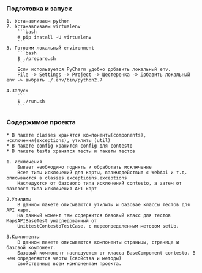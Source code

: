 ### Подготовка и запуск

    1. Устанавливаем python
    2. Устанавливаем virtualenv
        ```bash
        # pip install -U virtualenv
        ```
    3. Готовим локальный environment
        ```bash
        $ ./prepare.sh
        ```
        Если используется PyCharm удобно добавить локальный env.
        File -> Settings -> Project -> Шестеренка -> Добавить локальный env -> выбрать ./.env/bin/python2.7

    4.Запуск
        ```
        $ ./run.sh
        ```
### Содержимое проекта

    * В пакете classes хранятся компоненты(сomponents), исключения(exceptions), утилиты (util)
    * В пакете config хранится config для contesto
    * В пакете tests хранятся тесты и пакеты тестов

    1. Исключения
        Бывает необходимо поднять и обработать исключение
        Всее типы исключений для карты, взаимодействия с WebApi и т.д. описываются в classes.exceptioins.exceptions
        Наследуются от базового типа исключений contesto, а затем от базового типа исключения API карт

    2.Утилиты
        В данном пакете описываются утилиты и базовае классы тестов для API карт.
        На данный момент там содержится базовый класс для тестов MapsAPIBaseTest унаследованный от
        UnittestContestoTestCase, с переопределенным методом setUp.

    3.Компоненты
        В данном пакете описываются компоненты страницы, страница и базовой компонент.
        Базовый компонент наследуется от класса BaseComponent contesto. В нем определяются черты (свойства и методы)
        свойственные всем компонентам проекта.
